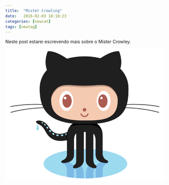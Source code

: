 ```yaml
---
title:  "Mister Crowling"
date:   2016-02-03 18:18:23
categories: [newcat]
tags: [newtag]
---
```

Neste post estarei escrevendo mais sobre o Mister Crowley.

![Mister Crowley][fotinho]

[fotinho]: /assets/Octocat.png
